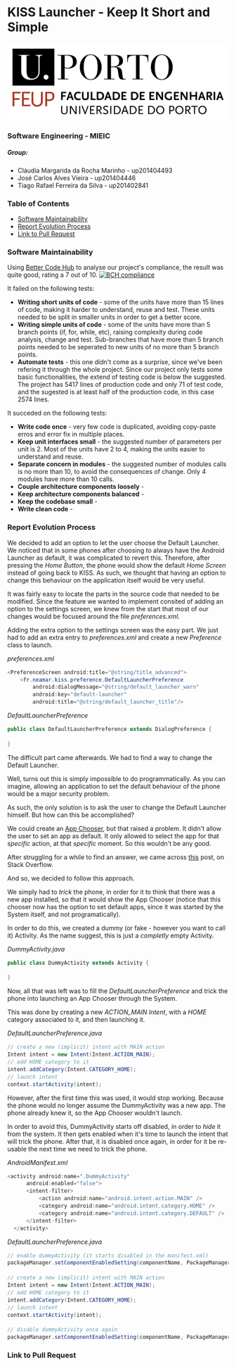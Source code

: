 # KISS Launcher - Keep It Short and Simple

![FEUP's logo](Images/feup.png)

### Software Engineering - MIEIC

##### Group:
* Cláudia Margarida da Rocha Marinho - up201404493
* José Carlos Alves Vieira - up201404446
* Tiago Rafael Ferreira da Silva - up201402841

### Table of Contents
* [Software Maintainability](#Software-Maintainability)
* [Report Evolution Process](#Report-Evolution-Process)
* [Link to Pull Request](#Link-to-Pull-Request)

### Software Maintainability
Using [Better Code Hub](https://bettercodehub.com) to analyse our project's compliance, the result was quite good, rating a 7 out of 10.
[![BCH compliance](https://bettercodehub.com/edge/badge/Evenilink/KISS)](https://bettercodehub.com)

It failed on the following tests:
* **Writing short units of code** - some of the units have more than 15 lines of code, making it harder to understand, reuse and test. These units needed to be split in smaller units in order to get a better score.
* **Writing simple units of code** - some of the units have more than 5 branch points (if, for, while, etc), raising complexity during code analysis, change and test. Sub-branches that have more than 5 branch points needed to be seperated to new units of no more than 5 branch points.
* **Automate tests** - this one didn't come as a surprise, since we've been refering it through the whole project. Since our project only tests some basic functionalities, the extend of testing code is below the suggested. The project has 5417 lines of production code and only 71 of test code, and the sugested is at least half of the production code, in this case 2574 lines.

It succeded on the following tests:
* **Write code once** - very few code is duplicated, avoiding copy-paste erros and error fix in multiple places.
* **Keep unit interfaces small** - the suggested number of parameters per unit is 2. Most of the units have 2 to 4, making the units easier to understand and reuse.
* **Separate concern in modules** - the suggested number of modules calls is no more than 10, to avoid the consequences of change. Only 4 modules have more than 10 calls.
* **Couple architecture components loosely** -
* **Keep architecture components balanced** -
* **Keep the codebase small** -
* **Write clean code** -

### Report Evolution Process
We decided to add an option to let the user choose the Default Launcher. We noticed that in some phones after choosing to always have the Android Launcher as default, it was complicated to revert this. Therefore, after pressing the  *Home Button*, the phone would show the default *Home Screen* instead of going back to KISS. As such, we thought that having an option to change this behaviour on the application itself would be very useful.

It was fairly easy to locate the parts in the source code that needed to be modified. Since the feature we wanted to implement consited of adding an option to the settings screen, we knew from the start that most of our changes would be focused around the file *preferences.xml*.

Adding the extra option to the settings screen was the easy part. We just had to add an extra entry to *preferences.xml* and create a new *Preference* class to launch.

*preferences.xml*
```java
<PreferenceScreen android:title="@string/title_advanced">
    <fr.neamar.kiss.preference.DefaultLauncherPreference
        android:dialogMessage="@string/default_launcher_warn"
        android:key="default-launcher"
        android:title="@string/default_launcher_title"/>
```

*DefaultLauncherPreference*

```java
public class DefaultLauncherPreference extends DialogPreference {

}
```

The difficult part came afterwards. We had to find a way to change the Default Launcher.

Well, turns out this is simply impossible to do programmatically. As you can imagine, allowing an application to set the default behaviour of the phone would be a major security problem.

As such, the only solution is to ask the user to change the Default Launcher himself. But how can this be accomplished?

We could create an [App Chooser](https://developer.android.com/training/basics/intents/sending.html#AppChooser), but that raised a problem. It didn't allow the user to set an app as default. It only allowed to select the app for that *specific* action, at that *specific* moment. So this wouldn't be any good.

After struggling for a while to find an answer, we came across [this](http://stackoverflow.com/questions/13167583/clearing-and-setting-the-default-home-application/13239706#13239706) post, on Stack Overflow.

And so, we decided to follow this approach.

We simply had to *trick* the phone, in order for it to think that there was a new app installed, so that it would show the App Chooser (notice that this chooser now has the option to set default apps, since it was started by the System itself, and not programatically).

In order to do this, we created a dummy (or fake - however you want to call it) Activity. As the name suggest, this is just a *completly* empty Activity.

*DummyActivity.java*
```java
public class DummyActivity extends Activity {

}
```

Now, all that was left was to fill the *DefaultLauncherPreference* and trick the phone into launching an App Chooser through the System.

This was done by creating a new *ACTION_MAIN Intent*, with a *HOME* category associated to it, and then launching it.


*DefaultLauncherPreference.java*
```java
// create a new (implicit) intent with MAIN action
Intent intent = new Intent(Intent.ACTION_MAIN);
// add HOME category to it
intent.addCategory(Intent.CATEGORY_HOME);
// launch intent
context.startActivity(intent);
```

However, after the first time this was used, it would stop working. Because the phone would no longer assume the DummyActivity was a new app. The phone already knew it, so the App Chooser wouldn't launch.

In order to avoid this, DummyActivity starts off disabled, in order to *hide* it from the system. It then gets enabled when it's time to launch the intent that will trick the phone. After that, it is disabled once again, in order for it be re-usable the next time we need to trick the phone.

*AndroidManifest.xml*
```java
<activity android:name=".DummyActivity"
      android:enabled="false">
      <intent-filter>
          <action android:name="android.intent.action.MAIN" />
          <category android:name="android.intent.category.HOME" />
          <category android:name="android.intent.category.DEFAULT" />
      </intent-filter>
  </activity>
```

*DefaultLauncherPreference.java*
```java
// enable dummyActivity (it starts disabled in the manifest.xml)
packageManager.setComponentEnabledSetting(componentName, PackageManager.COMPONENT_ENABLED_STATE_ENABLED, PackageManager.DONT_KILL_APP);

// create a new (implicit) intent with MAIN action
Intent intent = new Intent(Intent.ACTION_MAIN);
// add HOME category to it
intent.addCategory(Intent.CATEGORY_HOME);
// launch intent
context.startActivity(intent);

// disable dummyActivity once again
packageManager.setComponentEnabledSetting(componentName, PackageManager.COMPONENT_ENABLED_STATE_DISABLED, PackageManager.DONT_KILL_APP);
```

### Link to Pull Request
